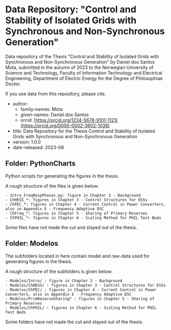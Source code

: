 # Data Repository: "Control and Stability of Isolated Grids with Synchronous and Non-Synchronous Generation"

Data repository of the Thesis "Control and Stability of Isolated Grids with Synchronous and Non-Synchronous Generation"
by Daniel dos Santos Mota, submitted in the autumn of 2023 to the Norwegian University of Science and Technology,
Faculty of Information Technology and Electrical Engineering, Department of Electric Energy for the Degree of Philosophiae Doctor.

If you use data from this repository, please cite.
- author:
  - family-names: Mota
  - given-names: Daniel dos Santos
  - orcid: [https://orcid.org/1234-5678-9101-1121](https://orcid.org/0000-0002-3602-1036)
- title: Data Repository for the Thesis Control and Stability of Isolated Grids with Synchronous and Non-Synchronous Generation
- version: 1.0.0
- date-released: 2023-08

## Folder: PythonCharts
Python scripts for generating the figures in the thesis. 

A rough structure of the files is given below:

    - Intro_FreqRespPhases.py: figure in Chapter 2 - Background
    - ChHESS_*: figures in Chapter 3 - Control Structures for ESSs
    - ChPEC_*: figures in Chapter 4 - Current Control in Power Converters, also in Appendix E - Frequency Adaptive DSC
    - ChFreq_*: figures in Chapter 5 - Sharing of Primary Reserves
    - ChPHIL_*: figures in Chapter 6 - Scaling Method for PHIL Test Beds
    
Some files have not made the cut and stayed out of the thesis. 

## Folder: Modelos
The subfolders located in here contain model and raw-data used for generating figures in the thesis.

A rough structure of the subfolders is given below:

    - Modelos/Intro/ : figure in Chapter 2 - Background
    - Modelos/ChHESS/ : figures in Chapter 3 - Control Structures for ESSs
    - Modelos/ChPEC/ : figures in Chapter 4 - Current Control in Power Converters, also in Appendix E - Frequency Adaptive DSC
    - Modelos/PrimReserveSharing* : figures in Chapter 5 - Sharing of Primary Reserves
    - Modelos/ChPHIL/ : figures in Chapter 6 - Scaling Method for PHIL Test Beds

Some folders have not made the cut and stayed out of the thesis. 


